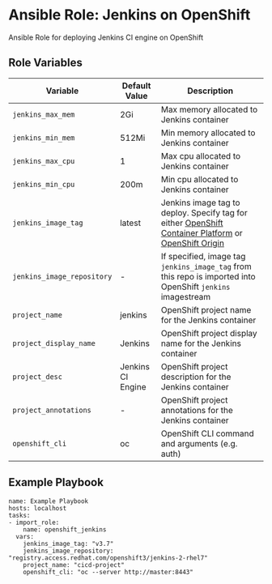 Ansible Role: Jenkins on OpenShift
=========

Ansible Role for deploying Jenkins CI engine on OpenShift


Role Variables
------------

|Variable                  | Default Value     | Description   |
|--------------------------|-------------------|---------------|
|`jenkins_max_mem`         | 2Gi               | Max memory allocated to Jenkins container |
|`jenkins_min_mem`         | 512Mi             | Min memory allocated to Jenkins container |
|`jenkins_max_cpu`         | 1                 | Max cpu allocated to Jenkins container |
|`jenkins_min_cpu`         | 200m              | Min cpu allocated to Jenkins container |
|`jenkins_image_tag`       | latest            | Jenkins image tag to deploy. Specify tag for either [OpenShift Container Platform](https://access.redhat.com/containers/?tab=tags#/registry.access.redhat.com/openshift3/jenkins-2-rhel7) or [OpenShift Origin](https://hub.docker.com/r/openshift/jenkins-2-centos7/tags/)|
|`jenkins_image_repository`| -                 | If specified, image tag `jenkins_image_tag` from this repo is imported into OpenShift `jenkins` imagestream |
|`project_name`            | jenkins           | OpenShift project name for the Jenkins container  |
|`project_display_name`    | Jenkins           | OpenShift project display name for the Jenkins container  |
|`project_desc`            | Jenkins CI Engine | OpenShift project description for the Jenkins container |
|`project_annotations`     | -                 | OpenShift project annotations for the Jenkins container |
|`openshift_cli`           | oc                | OpenShift CLI command and arguments (e.g. auth)       | 


Example Playbook
------------

```
name: Example Playbook
hosts: localhost
tasks:
- import_role:
    name: openshift_jenkins
  vars:
    jenkins_image_tag: "v3.7"
    jenkins_image_repository: "registry.access.redhat.com/openshift3/jenkins-2-rhel7"
    project_name: "cicd-project"
    openshift_cli: "oc --server http://master:8443"
```